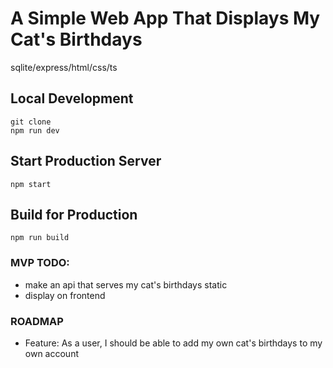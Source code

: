 # A Simple Web App That Displays My Cat's Birthdays

sqlite/express/html/css/ts

## Local Development

```
git clone
npm run dev
```

## Start Production Server

```
npm start
```

## Build for Production

```
npm run build
```

### MVP TODO:

- make an api that serves my cat's birthdays static
- display on frontend

### ROADMAP

- Feature: As a user, I should be able to add my own cat's birthdays to my own account
